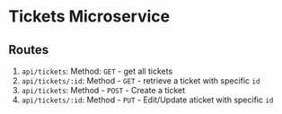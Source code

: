 # Tickets Microservice

## Routes

1. `api/tickets`: Method: `GET` - get all tickets
2. `api/tickets/:id`: Method - `GET` - retrieve a ticket with specific `id`
3. `api/tickets`: Method - `POST` - Create a ticket
4. `api/tickets/:id`: Method - `PUT` - Edit/Update aticket with specific `id`
